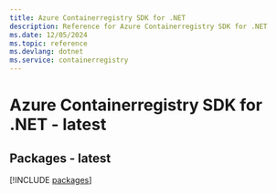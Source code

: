 ```yaml
---
title: Azure Containerregistry SDK for .NET
description: Reference for Azure Containerregistry SDK for .NET
ms.date: 12/05/2024
ms.topic: reference
ms.devlang: dotnet
ms.service: containerregistry
---
```

# Azure Containerregistry SDK for .NET - latest
## Packages - latest
[!INCLUDE [packages](containerregistry-index.md)]